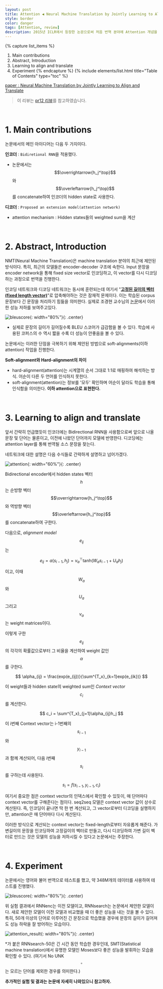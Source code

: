 ```yaml
---
layout: post
title: Attention ◀️ Neural Machine Translation by Jointly Learning to Align and Translate
style: border
color: danger
tags: [Attention, review]
description: 2015년 ICLR에서 등장한 논문으로써 처음 번역 분야에 Attention 개념을 사용한 논문으로 알려져있다. 딥린이의 필수 관문이라고 생각하기에 리뷰를 시작하려 한다.
---
```

{% capture list_items %}
1. Main contributions
2. Abstract, Introduction
3. Learning to align and translate
4. Experiment
{% endcapture %}
{% include elements/list.html title="Table of Contents" type="toc" %}

[paper : Neural Machine Translation by Jointly Learning to Align and Translate](https://arxiv.org/pdf/1409.0473.pdf)

> 이 리뷰는 [pr12 리뷰](https://www.youtube.com/watch?v=upskBSbA9cA&feature=youtu.be&ab_channel=JiyangKang)를 참고하였습니다.

<br>

# 1. Main contributions

논문에서의 메인 아이디어는 다음 두 가지이다. 

**인코더** : `Bidiretional RNN`을 적용했다. 

- 논문에서는 $$\overrightarrow{h_j^\top}$$와 $$\overleftarrow{h_j^\top}$$를 concatenate하여 인코더의 hidden state로 사용한다.

  

**디코더** : `Proposed an extension model(attention network)`

- attention mechanism : Hidden states들의 weighted sum을 계산



<br>

# 2. Abstract, Introduction 

NMT(Neural Machine Translation)은 machine translation 분야의 최근에 제안된 방식이다. 특히, 최근의 모델들은 encoder-decoder 구조에 속한다. Input 문장을 encoder network을 통해 fixed size vector로 인코딩하고, 이 vector를 다시 디코딩하는 과정으로 번역을 진행한다. 

인코딩 네트워크와 디코딩 네트워크는 동시에 훈련되는데 여기서 "**<u>고정된 길이의 벡터(fixed length vector)</u>**"로 압축해야하는 것은 잠재적 문제이다. 이는 학습된 corpus 문장보다 긴 문장을 처리하기 힘듦을 의미한다. 실제로 조경현 교수님의 [논문](https://arxiv.org/pdf/1406.1078.pdf)에서 이러한 성능 저하를 보여주고있다.

![bleuscore](https://user-images.githubusercontent.com/120036648/211738334-847794bc-04b7-41d8-89a9-460714a4ab1e.PNG){: width="80%"}{: .center}

- 실제로 문장의 길이가 길어질수록 BLEU 스코어가 급감함을 볼 수 있다. 학습에 사용된 코퍼스의 수 역시 짧을 수록 더 성능이 안좋음을 볼 수 있다. 

논문에서는 이러한 단점을 극복하기 위해 제안된 방법으로 soft-alignments(이하 attention) 작업을 진행한다.



**Soft-alignment와 Hard-alignment의 차이**

- hard-alignment(attention)는 시계열의 순서 그대로 1:1로 매핑하여 해석하는 방식. 어순이 다른 두 언어를 인식하지 못한다. 
- soft-alignment(attention)는 정보를 '모두' 확인하며 어순이 달라도 학습을 통해 인식함을 의미한다. **이하 attention으로 표현한다.**

<br>

# 3. Learning to align and translate

앞서 간략히 언급했듯이 인코더에는 Bidirectional RNN을 사용함으로써 앞으로 나올 문장 및 단어는 물론이고, 이전에 나왔던 단어까지 모델에 반영한다. 디코딩에는 attention layer를 통해 번역될 소스 문장을 찾는다. 

네트워크에 대한 설명은 다음 수식들로 간략하게 설명하고 넘어가겠다.



![attention](https://user-images.githubusercontent.com/120036648/211738438-b4cffacc-0248-4ac5-96d2-247001779c5e.PNG){: width="60%"}{: .center}



Bidirectional encoder에서 hidden states 벡터 $$h$$는 순방향 벡터 $$\overrightarrow{h_j^\top}$$와 역방향 벡터 $$\overleftarrow{h_j^\top}$$를 concatenate하여 구한다.

다음으로, *alignment model* $$e_{ij}$$는 


$$
e_{ij} = a(s_{i-1}, h_j) = v_a^\top\text{tanh}(W_as_{i-1} + U_ah_j)
$$


이고, 이때 $$W_a$$와 $$U_a$$ 그리고 $$v_a$$는 weight matrices이다.  

이렇게 구한 $$e_{ij}$$의 각각의 확률값으로부터 그 비율을 계산하여 weight 값인 $$\alpha$$를 구한다. 


$$
\alpha_{ij} = \frac{exp(e_{ij})}{\sum^{T_x}_{k=1}exp(e_{ik})}
$$

이 weight들과 hidden state의 weighted sum인 *Context vector* $$c_i$$를 계산한다. 


$$
c_i = \sum^{T_x}_{j=1}\alpha_{ij}h_j
$$


이 i번째 Context vector는 i-1번째의 $$s_{i-1}$$와 $$y_{i-1}$$과 함께 계산되어, 다음 i번째 $$s_i$$를 구하는데 사용된다. 


$$
s_i = f(s_{i-1}, y_{i-1}, c_i)
$$



여기서 중요한 점은 context vector의 인덱스에서 확인할 수 있듯이, 매 단어마다 context vector를 구해준다는 점이다.  seq2seq 모델은 context vector 값이 상수로 계산된다. 즉, 인코딩이 끝나면 딱 한 번 계산되고, 그 vector로부터 디코딩을 실행하지만, attention은 매 단어마다 다시 계산된다.

이러한 방식으로 계산되는 context vector는 fixed-length로부터 자유롭게 해준다. 가변길이의 문장을 인코딩하여 고정길이의 벡터로 만들고, 다시 디코딩하여 가변 길이 벡터로 만드는 것은 모델의 성능을 저하시킬 수 있다고 논문에서는 주장한다. 

<br>

# 4. Experiment

논문에서는 영어와 불어 번역으로 테스트를 했고, 약 348M개의 데이터를 사용하여 테스트를 진행했다. 



![bleuscore](https://user-images.githubusercontent.com/120036648/211738334-847794bc-04b7-41d8-89a9-460714a4ab1e.PNG){: width="80%"}{: .center}



위 실험 결과에서 RNNenc는 이전 모델이고, RNNsearch는 논문에서 제안한 모델이다. 새로 제안한 모델이 이전 모델과 비교했을 때 더 좋은 성능을 내는 것을 볼 수 있다. 특히, 50개 이상의 단어로 이루어진 긴 문장으로 학습했을 경우에 문장의 길이가 길어져도 성능 하락을 잘 방어하는 모습이다.



![attention_result](https://user-images.githubusercontent.com/120036648/211738634-3ba509ae-3fd3-4f34-aa0c-277c5e42b291.PNG){: width="80%"}{: .center}



*가 붙은 RNNsearch-50은 긴 시간 동안 학습한 경우인데, SMT(Statistical machine translation)에서 유명한 모델인 Moses보다 좋은 성능을 발휘하는 모습을 확인할 수 있다. (여기서 No UNK$$^\circ$$는 모르는 단어를 제외한 경우를 의미한다.)



**추가적인 실험 및 결과는 논문에 자세히 나와있으니 참고하자.**
